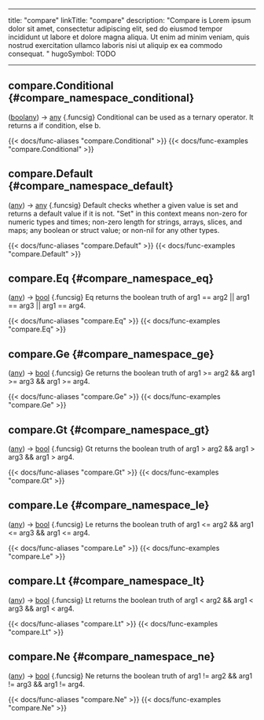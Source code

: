 




---
title: "compare"
linkTitle: "compare"
description: "Compare is Lorem ipsum dolor sit amet, consectetur adipiscing elit, sed do eiusmod tempor incididunt ut labore et dolore magna aliqua. Ut enim ad minim veniam, quis nostrud exercitation ullamco laboris nisi ut aliquip ex ea commodo consequat. "
hugoSymbol: TODO




---















## compare.Conditional {#compare_namespace_conditional}

\([bool](/documentation/reference/gotypes/#bool)[any](/documentation/reference/gotypes/#any)\) → [any](/documentation/reference/gotypes/#any)
{.funcsig}
Conditional can be used as a ternary operator.
It returns a if condition, else b.


{{< docs/func-aliases "compare.Conditional" >}}
{{< docs/func-examples "compare.Conditional" >}}







## compare.Default {#compare_namespace_default}

\([any](/documentation/reference/gotypes/#any)[](/documentation/reference/objects//)\) → [any](/documentation/reference/gotypes/#any)
{.funcsig}
Default checks whether a given value is set and returns a default value if it
is not.  "Set" in this context means non-zero for numeric types and times;
non-zero length for strings, arrays, slices, and maps;
any boolean or struct value; or non-nil for any other types.


{{< docs/func-aliases "compare.Default" >}}
{{< docs/func-examples "compare.Default" >}}







## compare.Eq {#compare_namespace_eq}

\([any](/documentation/reference/gotypes/#any)[](/documentation/reference/objects//)\) → [bool](/documentation/reference/gotypes/#bool)
{.funcsig}
Eq returns the boolean truth of arg1 == arg2 || arg1 == arg3 || arg1 == arg4.


{{< docs/func-aliases "compare.Eq" >}}
{{< docs/func-examples "compare.Eq" >}}







## compare.Ge {#compare_namespace_ge}

\([any](/documentation/reference/gotypes/#any)[](/documentation/reference/objects//)\) → [bool](/documentation/reference/gotypes/#bool)
{.funcsig}
Ge returns the boolean truth of arg1 >= arg2 && arg1 >= arg3 && arg1 >= arg4.


{{< docs/func-aliases "compare.Ge" >}}
{{< docs/func-examples "compare.Ge" >}}







## compare.Gt {#compare_namespace_gt}

\([any](/documentation/reference/gotypes/#any)[](/documentation/reference/objects//)\) → [bool](/documentation/reference/gotypes/#bool)
{.funcsig}
Gt returns the boolean truth of arg1 > arg2 && arg1 > arg3 && arg1 > arg4.


{{< docs/func-aliases "compare.Gt" >}}
{{< docs/func-examples "compare.Gt" >}}







## compare.Le {#compare_namespace_le}

\([any](/documentation/reference/gotypes/#any)[](/documentation/reference/objects//)\) → [bool](/documentation/reference/gotypes/#bool)
{.funcsig}
Le returns the boolean truth of arg1 <= arg2 && arg1 <= arg3 && arg1 <= arg4.


{{< docs/func-aliases "compare.Le" >}}
{{< docs/func-examples "compare.Le" >}}







## compare.Lt {#compare_namespace_lt}

\([any](/documentation/reference/gotypes/#any)[](/documentation/reference/objects//)\) → [bool](/documentation/reference/gotypes/#bool)
{.funcsig}
Lt returns the boolean truth of arg1 < arg2 && arg1 < arg3 && arg1 < arg4.


{{< docs/func-aliases "compare.Lt" >}}
{{< docs/func-examples "compare.Lt" >}}









## compare.Ne {#compare_namespace_ne}

\([any](/documentation/reference/gotypes/#any)[](/documentation/reference/objects//)\) → [bool](/documentation/reference/gotypes/#bool)
{.funcsig}
Ne returns the boolean truth of arg1 != arg2 && arg1 != arg3 && arg1 != arg4.


{{< docs/func-aliases "compare.Ne" >}}
{{< docs/func-examples "compare.Ne" >}}





